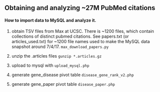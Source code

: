 ## Obtaining and analyzing ~27M PubMed citations

#### How to import data to MySQL and analyze it.

1. obtain TSV files from Max at UCSC. There is ~1200 files, which contain collections of distinct pubmed citations. See papers.txt (or articles_used.txt) for ~1200 file names used to make the MySQL data snapshot around 7/4/17. `max_download_papers.py` 

2. unzip the .articles files `gunzip *.articles.gz`

3. upload to mysql with `upload_mysql.php`

4. generate gene_disease pivot table `disease_gene_rank_v2.php`

5. generate gene_paper pivot table `disease_paper.php`